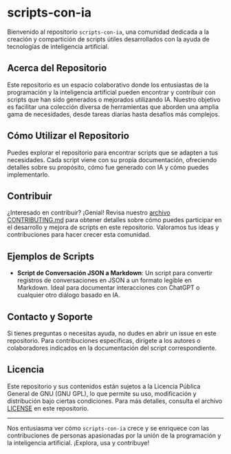 # scripts-con-ia

Bienvenido al repositorio `scripts-con-ia`, una comunidad dedicada a la creación y compartición de scripts útiles desarrollados con la ayuda de tecnologías de inteligencia artificial.

## Acerca del Repositorio

Este repositorio es un espacio colaborativo donde los entusiastas de la programación y la inteligencia artificial pueden encontrar y contribuir con scripts que han sido generados o mejorados utilizando IA. Nuestro objetivo es facilitar una colección diversa de herramientas que aborden una amplia gama de necesidades, desde tareas diarias hasta desafíos más complejos.

## Cómo Utilizar el Repositorio

Puedes explorar el repositorio para encontrar scripts que se adapten a tus necesidades. Cada script viene con su propia documentación, ofreciendo detalles sobre su propósito, cómo fue generado con IA y cómo puedes implementarlo.

## Contribuir

¿Interesado en contribuir? ¡Genial! Revisa nuestro [archivo CONTRIBUTING.md](./CONTRIBUTING.md) para obtener detalles sobre cómo puedes participar en el desarrollo y mejora de scripts en este repositorio. Valoramos tus ideas y contribuciones para hacer crecer esta comunidad.

## Ejemplos de Scripts

- **Script de Conversación JSON a Markdown**: Un script para convertir registros de conversaciones en JSON a un formato legible en Markdown. Ideal para documentar interacciones con ChatGPT o cualquier otro diálogo basado en IA.

## Contacto y Soporte

Si tienes preguntas o necesitas ayuda, no dudes en abrir un issue en este repositorio. Para contribuciones específicas, dirígete a los autores o colaboradores indicados en la documentación del script correspondiente.

## Licencia

Este repositorio y sus contenidos están sujetos a la Licencia Pública General de GNU (GNU GPL), lo que permite su uso, modificación y distribución bajo ciertas condiciones. Para más detalles, consulta el archivo [LICENSE](./LICENSE) en este repositorio.

---

Nos entusiasma ver cómo `scripts-con-ia` crece y se enriquece con las contribuciones de personas apasionadas por la unión de la programación y la inteligencia artificial. ¡Explora, usa y contribuye!
